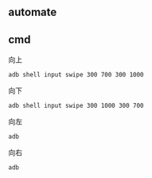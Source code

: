 ## automate

## cmd

向上

```adb shell input swipe 300 700 300 1000```

向下

```adb shell input swipe 300 1000 300 700```

向左

```adb ```

向右

```adb ```